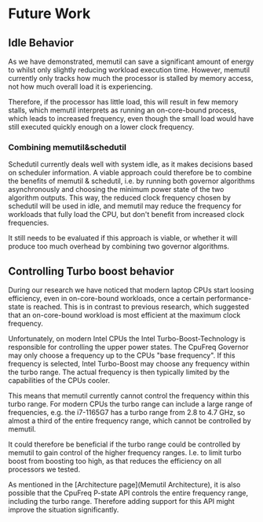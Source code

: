 # Future Work
## Idle Behavior
As we have demonstrated, memutil can save a significant amount of energy to whilst only slightly reducing workload execution time.
However, memutil currently only tracks how much the processor is stalled by memory access, not how much overall load it is experiencing.

Therefore, if the processor has little load, this will result in few memory stalls, which memutil interprets as running an on-core-bound process, which leads to increased frequency, even though the small load would have still executed quickly enough on a lower clock frequency.

### Combining memutil&schedutil
Schedutil currently deals well with system idle, as it makes decisions based on scheduler information.
A viable approach could therefore be to combine the benefits of memutil & schedutil, i.e. by running both governor algorithms asynchronously and choosing the minimum power state of the two algorithm outputs.
This way, the reduced clock frequency chosen by schedutil will be used in idle, and memutil may reduce the frequency for workloads that fully load the CPU, but don't benefit from increased clock frequencies.

It still needs to be evaluated if this approach is viable, or whether it will produce too much overhead by combining two governor algorithms.

## Controlling Turbo boost behavior
During our research we have noticed that modern laptop CPUs start loosing efficiency, even in on-core-bound workloads, once a certain performance-state is reached.
This is in contrast to previous research, which suggested that an on-core-bound workload is most efficient at the maximum clock frequency.

Unfortunately, on modern Intel CPUs the Intel Turbo-Boost-Technology is responsible for controlling the upper power states.
The CpuFreq Governor may only choose a frequency up to the CPUs "base frequency". If this frequency is selected, Intel Turbo-Boost may choose any frequency within the turbo range.
The actual frequency is then typically limited by the capabilities of the CPUs cooler.

This means that memutil currently cannot control the frequency within this turbo range.
For modern CPUs the turbo range can include a large range of frequencies, e.g. the i7-1165G7 has a turbo range from 2.8 to 4.7 GHz, so almost a third of the entire frequency range, which cannot be controlled by memutil.

It could therefore be beneficial if the turbo range could be controlled by memutil to gain control of the higher frequency ranges.
I.e. to limit turbo boost from boosting too high, as that reduces the efficiency on all processors we tested.

As mentioned in the [Architecture page](Memutil Architecture), it is also possible that the CpuFreq P-state API controls the entire frequency range, including the turbo range.
Therefore adding support for this API might improve the situation significantly.
